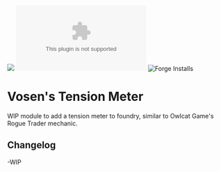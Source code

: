 ![](https://img.shields.io/badge/Foundry-v13-informational)
![Latest Release Download Count](https://img.shields.io/github/downloads/vosenedich/vosens-tension-meter/latest/module.zip)
![Forge Installs](https://img.shields.io/badge/dynamic/json?label=Forge%20Installs&query=package.installs&suffix=%25&url=https%3A%2F%2Fforge-vtt.com%2Fapi%2Fbazaar%2Fpackage%2FVosensTensionMeter&colorB=4aa94a)


# Vosen's Tension Meter
WIP module to add a tension meter to foundry, similar to Owlcat Game's Rogue Trader mechanic.

## Changelog
-WIP
